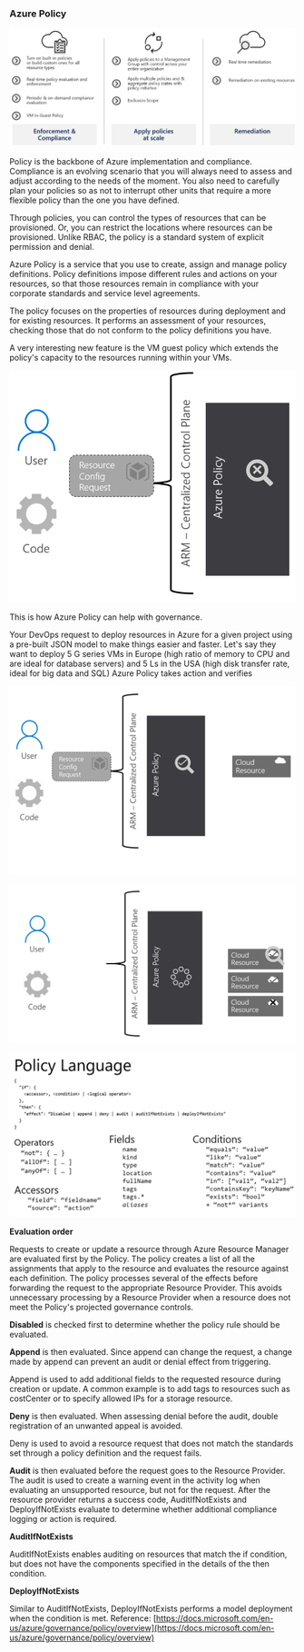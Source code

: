 ### Azure Policy

![azure-policy](../images/azure-policy.png)


Policy is the backbone of Azure implementation and compliance. Compliance is an evolving scenario that you will always need to assess and adjust according to the needs of the moment. You also need to carefully plan your policies so as not to interrupt other units that require a more flexible policy than the one you have defined.

Through policies, you can control the types of resources that can be provisioned. Or, you can restrict the locations where resources can be provisioned. Unlike RBAC, the policy is a standard system of explicit permission and denial.

Azure Policy is a service that you use to create, assign and manage policy definitions. Policy definitions impose different rules and actions on your resources, so that those resources remain in compliance with your corporate standards and service level agreements.

The policy focuses on the properties of resources during deployment and for existing resources. It performs an assessment of your resources, checking those that do not conform to the policy definitions you have.

A very interesting new feature is the VM guest policy which extends the policy's capacity to the resources running within your VMs.

![azure-policy-1](../images/azure-policy-1.png)

This is how Azure Policy can help with governance.

Your DevOps request to deploy resources in Azure for a given project using a pre-built JSON model to make things easier and faster. Let's say they want to deploy 5 G series VMs in Europe (high ratio of memory to CPU and are ideal for database servers) and 5 Ls in the USA (high disk transfer rate, ideal for big data and SQL)
Azure Policy takes action and verifies

![azure-policy-2](../images/azure-policy-2.png)

![azure-policy-2](../images/azure-policy-3.png)

![azure-policy-4](../images/azure-policy-4.png)

**Evaluation order**

Requests to create or update a resource through Azure Resource Manager are evaluated first by the Policy. The policy creates a list of all the assignments that apply to the resource and evaluates the resource against each definition. The policy processes several of the effects before forwarding the request to the appropriate Resource Provider. This avoids unnecessary processing by a Resource Provider when a resource does not meet the Policy's projected governance controls.

**Disabled** is checked first to determine whether the policy rule should be evaluated.

**Append** is then evaluated. Since append can change the request, a change made by append can prevent an audit or denial effect from triggering.

Append is used to add additional fields to the requested resource during creation or update. A common example is to add tags to resources such as costCenter or to specify allowed IPs for a storage resource.

**Deny** is then evaluated. When assessing denial before the audit, double registration of an unwanted appeal is avoided.

Deny is used to avoid a resource request that does not match the standards set through a policy definition and the request fails.

**Audit** is then evaluated before the request goes to the Resource Provider.
The audit is used to create a warning event in the activity log when evaluating an unsupported resource, but not for the request.
After the resource provider returns a success code, AuditIfNotExists and DeployIfNotExists evaluate to determine whether additional compliance logging or action is required.

**AuditIfNotExists**

AuditIfNotExists enables auditing on resources that match the if condition, but does not have the components specified in the details of the then condition.

**DeployIfNotExists**

Similar to AuditIfNotExists, DeployIfNotExists performs a model deployment when the condition is met.
Reference: [https://docs.microsoft.com/en-us/azure/governance/policy/overview](https://docs.microsoft.com/en-us/azure/governance/policy/overview) 


